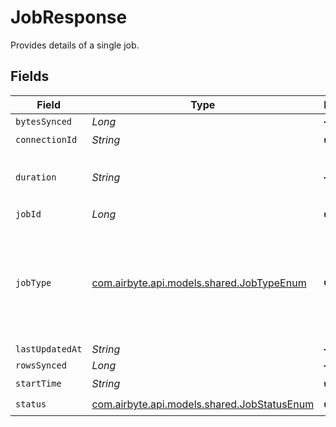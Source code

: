 # JobResponse

Provides details of a single job.


## Fields

| Field                                                                               | Type                                                                                | Required                                                                            | Description                                                                         |
| ----------------------------------------------------------------------------------- | ----------------------------------------------------------------------------------- | ----------------------------------------------------------------------------------- | ----------------------------------------------------------------------------------- |
| `bytesSynced`                                                                       | *Long*                                                                              | :heavy_minus_sign:                                                                  | N/A                                                                                 |
| `connectionId`                                                                      | *String*                                                                            | :heavy_check_mark:                                                                  | N/A                                                                                 |
| `duration`                                                                          | *String*                                                                            | :heavy_minus_sign:                                                                  | Duration of a sync in ISO_8601 format                                               |
| `jobId`                                                                             | *Long*                                                                              | :heavy_check_mark:                                                                  | N/A                                                                                 |
| `jobType`                                                                           | [com.airbyte.api.models.shared.JobTypeEnum](../../models/shared/JobTypeEnum.md)     | :heavy_check_mark:                                                                  | Enum that describes the different types of jobs that the platform runs.             |
| `lastUpdatedAt`                                                                     | *String*                                                                            | :heavy_minus_sign:                                                                  | N/A                                                                                 |
| `rowsSynced`                                                                        | *Long*                                                                              | :heavy_minus_sign:                                                                  | N/A                                                                                 |
| `startTime`                                                                         | *String*                                                                            | :heavy_check_mark:                                                                  | N/A                                                                                 |
| `status`                                                                            | [com.airbyte.api.models.shared.JobStatusEnum](../../models/shared/JobStatusEnum.md) | :heavy_check_mark:                                                                  | N/A                                                                                 |